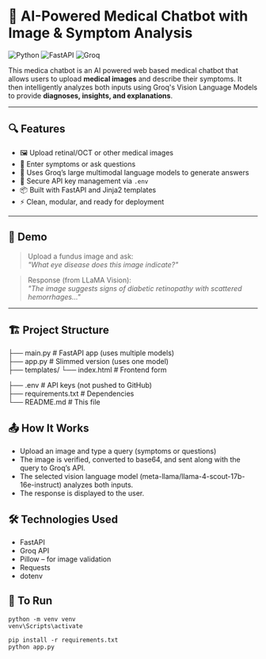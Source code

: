 # 🧠 AI-Powered Medical Chatbot with Image & Symptom Analysis

![Python](https://img.shields.io/badge/Python-3.10-blue.svg)
![FastAPI](https://img.shields.io/badge/FastAPI-🚀-green)
![Groq](https://img.shields.io/badge/Groq-API-red)

This medica chatbot is an AI powered web based medical chatbot that allows users to upload **medical images** and describe their symptoms. It then intelligently analyzes both inputs using Groq's Vision Language Models to provide **diagnoses, insights, and explanations**.

---

## 🔍 Features

- 🖼️ Upload retinal/OCT or other medical images
- 🧾 Enter symptoms or ask questions
- 🧠 Uses Groq’s large multimodal language models to generate answers
- 🔐 Secure API key management via `.env`
- 📦 Built with FastAPI and Jinja2 templates
- ⚡ Clean, modular, and ready for deployment

---

## 📸 Demo

> Upload a fundus image and ask:  
> _"What eye disease does this image indicate?"_  
>  

> Response (from LLaMA Vision):  
> _"The image suggests signs of diabetic retinopathy with scattered hemorrhages..."_

---

## 🏗️ Project Structure

├── main.py # FastAPI app (uses multiple models)                                          
├── app.py # Slimmed version (uses one model)                                            
├── templates/                                                                                                                                                                                                └── index.html # Frontend form  
                                                     
├── .env # API keys (not pushed to GitHub)                                           
├── requirements.txt # Dependencies                                                        
└── README.md # This file                                                                 

## 📤 How It Works

- Upload an image and type a query (symptoms or questions)
- The image is verified, converted to base64, and sent along with the query to Groq’s API.
- The selected vision language model (meta-llama/llama-4-scout-17b-16e-instruct) analyzes both inputs.
- The response is displayed to the user.

## 🛠️ Technologies Used

- FastAPI
- Groq API
- Pillow – for image validation
- Requests
- dotenv

## 🧪 To Run

```
python -m venv venv
venv\Scripts\activate

pip install -r requirements.txt
python app.py
```

